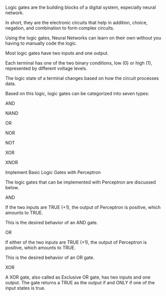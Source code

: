 Logic gates are the building blocks of a digital system, especially neural network. 

In short, they are the electronic circuits that help in addition, choice, negation, and combination to form complex circuits.

Using the logic gates, Neural Networks can learn on their own without you having to manually code the logic.

Most logic gates have two inputs and one output.

Each terminal has one of the two binary conditions, low (0) or high (1), represented by different voltage levels.

The logic state of a terminal changes based on how the circuit processes data.

Based on this logic, logic gates can be categorized into seven types:

AND

NAND

OR

NOR

NOT

XOR

XNOR

Implement Basic Logic Gates with Perceptron

The logic gates that can be implemented with Perceptron are discussed below.

AND

If the two inputs are TRUE (+1), the output of Perceptron is positive, which amounts to TRUE.

This is the desired behavior of an AND gate.

OR

If  either of the two inputs are TRUE (+1), the output of Perceptron is positive, which amounts to TRUE.

This is the desired behavior of an OR gate.

XOR

A XOR gate, also called as Exclusive OR gate, has two inputs and one output.
The gate returns a TRUE as the output if and ONLY if one of the input states is true.
